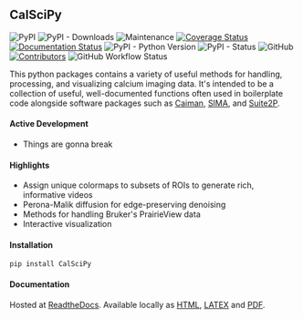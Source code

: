 ## CalSciPy       
<!-- Line 1 Badges... PyPi, Downloads, Maintained, Coverage, Documentation -->
<!-- Line 2 Badges... Python Versions, PyPi Status, License, Contributors -->
![PyPI](https://img.shields.io/pypi/v/CalSciPy)
![PyPI - Downloads](https://img.shields.io/pypi/dm/CalSciPy)
![Maintenance](https://img.shields.io/maintenance/yes/2023)
[![Coverage Status](https://coveralls.io/repos/github/darikoneil/CalSciPy/badge.svg?branch=master)](https://coveralls.io/github/darikoneil/CalSciPy?branch=master)
[![Documentation Status](https://readthedocs.org/projects/calscipy/badge/?version=latest)](https://calscipy.readthedocs.io/en/latest/?badge=latest)
![PyPI - Python Version](https://img.shields.io/pypi/pyversions/CalSciPy?)
![PyPI - Status](https://img.shields.io/pypi/status/CalSciPy)
![GitHub](https://img.shields.io/github/license/darikoneil/CalSciPy)
[![Contributors](https://img.shields.io/github/contributors-anon/darikoneil/CalSciPy)](https://github.com/darikoneil/CalSciPy/graphs/contributors)
![GitHub Workflow Status](https://img.shields.io/github/actions/workflow/status/darikoneil/CalSciPy/calscipy_lint_test_action.yml)

This python packages contains a variety of useful methods for handling, processing, and visualizing calcium imaging data. It's intended to be a collection of useful, well-documented functions often used in boilerplate code alongside software packages such as [Caiman](https://github.com/flatironinstitute/CaImAn), [SIMA](https://github.com/losonczylab/sima), and [Suite2P](https://github.com/MouseLand/suite2p).

#### Active Development
* Things are gonna break

#### Highlights
* Assign unique colormaps to subsets of ROIs to generate rich, informative videos
* Perona-Malik diffusion for edge-preserving denoising
* Methods for handling Bruker's PrairieView data
* Interactive visualization

#### Installation
`pip install CalSciPy`

#### Documentation
Hosted at [ReadtheDocs](https://calscipy.readthedocs.io/en/latest/index.html#).
Available locally as [HTML](https://github.com/darikoneil/CalSciPy/tree/master/docs/build/html), [LATEX](https://github.com/darikoneil/CalSciPy/tree/master/docs/build/latex) and [PDF](https://github.com/darikoneil/CalSciPy/blob/master/docs/build/pdf/calscipy.pdf).
